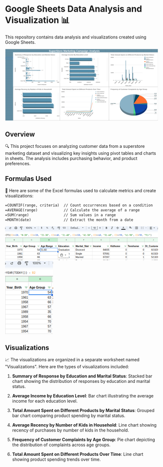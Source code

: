 # Google Sheets Data Analysis and Visualization 📊

This repository contains data analysis and visualizations created using Google Sheets.

![Dashboard Preview](image.png)


## Overview

🔍 This project focuses on analyzing customer data from a superstore marketing dataset and visualizing key insights using pivot tables and charts in sheets. The analysis includes  purchasing behavior, and product preferences.

## Formulas Used

🔢 Here are some of the Excel formulas used to calculate metrics and create visualizations:

```excel
=COUNTIF(range, criteria)  // Count occurrences based on a condition
=AVERAGE(range)            // Calculate the average of a range
=SUM(range)                // Sum values in a range
=MONTH(date)               // Extract the month from a date
```

![Formulas](formula1.png)
![Formulas](formula2.png)

## Visualizations

📈 The visualizations are organized in a separate worksheet named "Visualizations". Here are the types of visualizations included:

1. **Summary of Response by Education and Marital Status**: Stacked bar chart showing the distribution of responses by education and marital status.

2. **Average Income by Education Level**: Bar chart illustrating the average income for each education level.

3. **Total Amount Spent on Different Products by Marital Status**: Grouped bar chart comparing product spending by marital status.

4. **Average Recency by Number of Kids in Household**: Line chart showing recency of purchases by number of kids in the household.

5. **Frequency of Customer Complaints by Age Group**: Pie chart depicting the distribution of complaints across age groups.

6. **Total Amount Spent on Different Products Over Time**: Line chart showing product spending trends over time.


